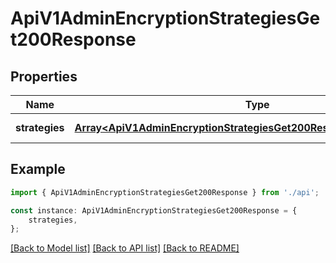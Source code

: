 # ApiV1AdminEncryptionStrategiesGet200Response


## Properties

Name | Type | Description | Notes
------------ | ------------- | ------------- | -------------
**strategies** | [**Array&lt;ApiV1AdminEncryptionStrategiesGet200ResponseStrategiesInner&gt;**](ApiV1AdminEncryptionStrategiesGet200ResponseStrategiesInner.md) |  | [default to undefined]

## Example

```typescript
import { ApiV1AdminEncryptionStrategiesGet200Response } from './api';

const instance: ApiV1AdminEncryptionStrategiesGet200Response = {
    strategies,
};
```

[[Back to Model list]](../README.md#documentation-for-models) [[Back to API list]](../README.md#documentation-for-api-endpoints) [[Back to README]](../README.md)
